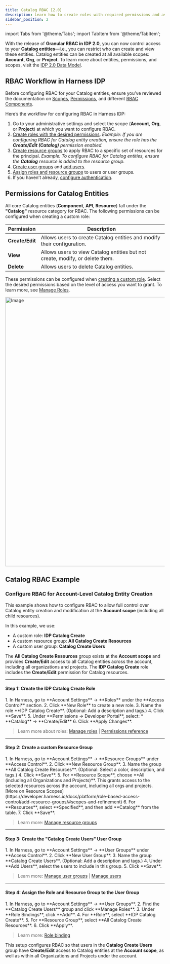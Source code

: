 ```yaml
---
title: Catalog RBAC [2.0]
description: Learn how to create roles with required permissions and assign them to users and user groups.
sidebar_position: 2
---
```

import Tabs from '@theme/Tabs';
import TabItem from '@theme/TabItem';

With the release of **Granular RBAC in IDP 2.0**, you can now control access to your **Catalog entities**—i.e., you can restrict who can create and view these entities. Catalog entities can be created at all available scopes: **Account**, **Org**, or **Project**. To learn more about entities, permissions, and scopes, visit the [IDP 2.0 Data Model](/docs/internal-developer-portal/catalog/data-model.md).

## RBAC Workflow in Harness IDP

Before configuring RBAC for your Catalog entities, ensure you’ve reviewed the documentation on [Scopes](/docs/internal-developer-portal/rbac/scopes#scopes), [Permissions](/docs/internal-developer-portal/rbac/scopes#permissions--resources), and different [RBAC Components](/docs/internal-developer-portal/rbac/scopes#rbac-components).

Here’s the workflow for configuring RBAC in Harness IDP:

1. Go to your administrative settings and select the scope (**Account**, **Org**, or **Project**) at which you want to configure RBAC.
2. [Create roles with the desired permissions](/docs/platform/role-based-access-control/add-manage-roles.md#create-a-role).
   *Example: If you are configuring RBAC for Catalog entity creation, ensure the role has the **Create/Edit (Catalog)** permission enabled.*
3. [Create resource groups](/docs/platform/role-based-access-control/add-resource-groups.md#create-a-resource-group) to apply RBAC to a specific set of resources for the principal.
   *Example: To configure RBAC for Catalog entities, ensure the **Catalog** resource is added to the resource group.*
4. [Create user groups](/docs/platform/role-based-access-control/add-user-groups.md#create-user-groups-manually) and [add users](https://developer.harness.io/docs/platform/role-based-access-control/add-users).
5. [Assign roles and resource groups](/docs/platform/role-based-access-control/rbac-in-harness#role-binding) to users or user groups.
6. If you haven’t already, [configure authentication](/docs/platform/authentication/authentication-overview.md).

## Permissions for Catalog Entities

All core Catalog entities (**Component**, **API**, **Resource**) fall under the **"Catalog"** resource category for RBAC. The following permissions can be configured when creating a custom role:

| **Permission**  | **Description**                                                               |
| --------------- | ----------------------------------------------------------------------------- |
| **Create/Edit** | Allows users to create Catalog entities and modify their configuration.       |
| **View**        | Allows users to view Catalog entities but not create, modify, or delete them. |
| **Delete**      | Allows users to delete Catalog entities.                                      |

These permissions can be configured when [creating a custom role](/docs/platform/role-based-access-control/add-manage-roles/#create-a-role). Select the desired permissions based on the level of access you want to grant. To learn more, see [Manage Roles](/docs/platform/role-based-access-control/add-manage-roles).

<img width="850" alt="Image" src="https://github.com/user-attachments/assets/28bbaebe-a480-4141-b118-250c45771bc5" />

## Catalog RBAC Example

### Configure RBAC for Account-Level Catalog Entity Creation

This example shows how to configure RBAC to allow full control over Catalog entity creation and modification at the **Account scope** (including all child resources).

In this example, we use:

* A custom role: **IDP Catalog Create**
* A custom resource group: **All Catalog Create Resources**
* A custom user group: **Catalog Create Users**

The **All Catalog Create Resources** group exists at the **Account scope** and provides **Create/Edit** access to all Catalog entities across the account, including all organizations and projects. The **IDP Catalog Create** role includes the **Create/Edit** permission for Catalog resources.

---

#### Step 1: Create the IDP Catalog Create Role
<Tabs>
<TabItem value="Interactive guide">
<DocVideo src="https://app.tango.us/app/embed/d3160dfc-3011-462f-a877-da804d730609" title="Create the IDP Catalog Create Role" />
</TabItem>
<TabItem value="Step-by-step">
1. In Harness, go to **Account Settings** → **Roles** under the **Access Control** section.
2. Click **New Role** to create a new role.
3. Name the role **IDP Catalog Create**. (Optional: Add a description and tags.)
4. Click **Save**.
5. Under **Permissions → Developer Portal**, select:
   * **Catalog** → **Create/Edit**
6. Click **Apply Changes**.
</TabItem>
</Tabs>

> Learn more about roles: [Manage roles](https://developer.harness.io/docs/platform/role-based-access-control/add-manage-roles) | [Permissions reference](https://developer.harness.io/docs/platform/role-based-access-control/permissions-reference/)

---

#### Step 2: Create a custom Resource Group
<Tabs>
<TabItem value="Interactive guide">
<DocVideo src="https://app.tango.us/app/embed/e6962da9-989b-4885-b697-63c265b74d1d" title="Create the IDP Catalog Create Role" />
</TabItem>
<TabItem value="Step-by-step">
1. In Harness, go to **Account Settings** → **Resource Groups** under **Access Control**.
2. Click **New Resource Group**.
3. Name the group **All Catalog Create Resources**. (Optional: Select a color, description, and tags.)
4. Click **Save**.
5. For **Resource Scope**, choose **All (including all Organizations and Projects)**.
   This grants access to the selected resources across the account, including all orgs and projects.
   [More on Resource Scopes](https://developer.harness.io/docs/platform/role-based-access-control/add-resource-groups/#scopes-and-refinement)
6. For **Resources**, select **Specified**, and then add **Catalog** from the table.
7. Click **Save**.
</TabItem>
</Tabs>

> Learn more: [Manage resource groups](https://developer.harness.io/docs/platform/role-based-access-control/add-resource-groups)

---

#### Step 3: Create the "Catalog Create Users" User Group

<Tabs>
<TabItem value="Interactive guide">
<DocVideo src="https://app.tango.us/app/embed/42821be8-f647-4e2e-8cd1-c057051a3e15" title="Create the IDP Catalog Create Role" />
</TabItem>
<TabItem value="Step-by-step">
1. In Harness, go to **Account Settings** → **User Groups** under **Access Control**.
2. Click **New User Group**.
3. Name the group **Catalog Create Users**. (Optional: Add a description and tags.)
4. Under **Add Users**, select the users to include in this group.
5. Click **Save**.
</TabItem>
</Tabs>

> Learn more: [Manage user groups](https://developer.harness.io/docs/platform/role-based-access-control/add-user-groups) | [Manage users](https://developer.harness.io/docs/platform/role-based-access-control/add-users)

---

#### Step 4: Assign the Role and Resource Group to the User Group
<Tabs>
<TabItem value="Interactive guide">
<DocVideo src="https://app.tango.us/app/embed/cc01bb71-292b-4448-b1b7-9b04bc8a7f9a" title="Create the IDP Catalog Create Role" />
</TabItem>
<TabItem value="Step-by-step">
1. In Harness, go to **Account Settings** → **User Groups**.
2. Find the **Catalog Create Users** group and click **Manage Roles**.
3. Under **Role Bindings**, click **Add**.
4. For **Role**, select **IDP Catalog Create**.
5. For **Resource Group**, select **All Catalog Create Resources**.
6. Click **Apply**.
</TabItem>
</Tabs>

> Learn more: [Role binding](https://developer.harness.io/docs/platform/role-based-access-control/rbac-in-harness/#role-binding)

This setup configures RBAC so that users in the **Catalog Create Users** group have **Create/Edit** access to Catalog entities at the **Account scope**, as well as within all Organizations and Projects under the account.